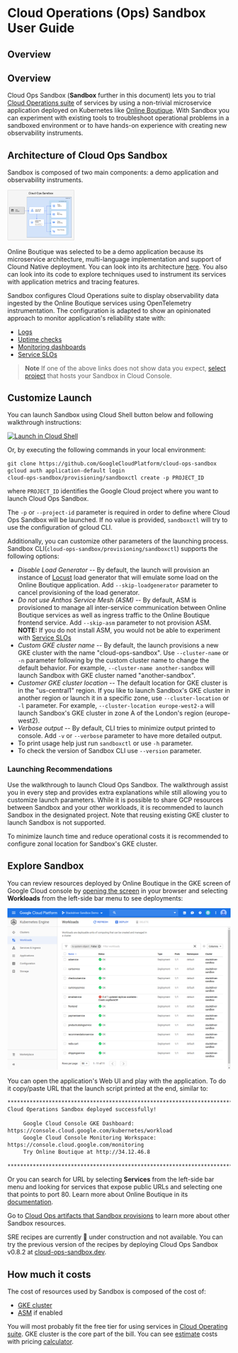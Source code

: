 # Cloud Operations (Ops) Sandbox User Guide

## Overview

## Overview

Cloud Ops Sandbox (**Sandbox** further in this document) lets you to trial
[Cloud Operations suite][cloud-ops] of services by using a non-trivial
microservice application deployed on Kubernetes like [Online Boutique][ob].
With Sandbox you can experiment with existing tools to troubleshoot operational
problems in a sandboxed environment or to have hands-on experience with
creating new observability instruments.

## Architecture of Cloud Ops Sandbox

Sandbox is composed of two main components: a demo application and
observability instruments.

<img src="./images/cloud-ops-sandbox-architecture.png" width=30% height=30%>

Online Boutique was selected to be a demo application because its microservice
architecture, multi-language implementation and support of Clound Native
deployment. You can look into its architecture [here][ob-architecture].
You also can look into its code to explore techniques used to instrument
its services with application metrics and tracing features.

Sandbox configures Cloud Operations suite to display observability data ingested
by the Online Boutique services using OpenTelemetry instrumentation.
The configuration is adapted to show an opinionated approach to monitor
application's reliability state with:

* [Logs][log-explorer]
* [Uptime checks][uptime-checks]
* [Monitoring dashboards][custom-dashboards]
* [Service SLOs][slo-services]

> **Note**
> If one of the above links does not show data you expect, [select project][1]
that hosts your Sandbox in Cloud Console.

## Customize Launch

You can launch Sandbox using Cloud Shell button below and following walkthrough
instructions:

[![Launch in Cloud Shell](https://gstatic.com/cloudssh/images/open-btn.svg)][2]

Or, by executing the following commands in your local environment:

```shell
git clone https://github.com/GoogleCloudPlatform/cloud-ops-sandbox
gcloud auth application-default login
cloud-ops-sandbox/provisioning/sandboxctl create -p PROJECT_ID
```

where `PROJECT_ID` identifies the Google Cloud project where you want to
launch Cloud Ops Sandbox.

The `-p` or `--project-id` parameter is required in order to define where Cloud
Ops Sandbox will be launched. If no value is provided, `sandboxctl` will try
to use the configuration of gcloud CLI.

Additionally, you can customize other parameters of the launching process.
Sandbox CLI(`cloud-ops-sandbox/provisioning/sandboxctl`) supports the following
options:

* _Disable Load Generator_ -- By default, the launch will provision an instance
of [Locust](https://locust.io/) load generator that will emulate some load on
the Online Boutique application. Add `--skip-loadgenerator` parameter to cancel
provisioning of the load generator.
* _Do not use Anthos Service Mesh (ASM)_ -- By default, ASM is provisioned to
manage all inter-service communication between Online Boutique services as well
as ingress traffic to the Online Boutique frontend service. Add `--skip-asm`
parameter to not provision ASM.
**NOTE:** If you do not install ASM, you would not be able to experiment with
[Service SLOs][slo-services]
* _Custom GKE cluster name_ -- By default, the launch provisions a new GKE
cluster with the name "cloud-ops-sandbox". Use `--cluster-name` or `-n`
parameter following by the custom cluster name to change the default
behavior. For example, `--cluster-name another-sandbox` will launch Sandbox
with GKE cluster named "another-sandbox".
* _Customer GKE cluster location_ -- The default location for GKE cluster is
in the "us-central1" region. If you like to launch Sandbox's GKE cluster in
another region or launch it in a specific zone, use `--cluster-location`
or `-l` parameter. For example, `--cluster-location europe-west2-a` will
launch Sandbox's GKE cluster in zone A of the London's region (europe-west2).
* _Verbose output_ -- By default, CLI tries to minimize output printed to
console. Add `-v` or `--verbose` parameter to have more detailed output.
* To print usage help just run `sandboxctl` or use `-h` parameter.
* To check the version of Sandbox CLI use `--version` parameter.

### Launching Recommendations

Use the walkthrough to launch Cloud Ops Sandbox. The walkthrough assist
you in every step and provides extra explanations while still allowing
you to customize launch parameters.
While it is possible to share GCP resources between Sandbox and your other
workloads, it is recommended to launch Sandbox in the designated
project.
Note that reusing existing GKE cluster to launch Sandbox is not supported.

To minimize launch time and reduce operational costs it is recommended to
configure zonal location for Sandbox's GKE cluster.

## Explore Sandbox

You can review resources deployed by Online Boutique in the GKE screen of Google
Cloud console by [opening the screen][gke] in your browser and selecting
**Workloads** from the left-side bar menu to see deployments:

![image](./images/gke-workloads.png)

You can open the application's Web UI and play with the application. To do it
copy/paste URL that the launch script printed at the end, similar to:

```terminal
********************************************************************************
Cloud Operations Sandbox deployed successfully!

     Google Cloud Console GKE Dashboard: https://console.cloud.google.com/kubernetes/workload
     Google Cloud Console Monitoring Workspace: https://console.cloud.google.com/monitoring
     Try Online Boutique at http://34.12.46.8

********************************************************************************
```

Or you can search for URL by selecting **Services** from the left-side
bar menu and looking for services that expose public URLs and selecting one
that points to port 80. Learn more about Online Boutique in its [documentation][ob-screens].

Go to [Cloud Ops artifacts that Sandbox provisions](cloud-ops.md) to learn more
about other Sandbox resources.

SRE recipes are currently 🚧 under construction and not available.
You can try the previous version of the recipes by deploying Cloud Ops Sandbox
v0.8.2 at [cloud-ops-sandbox.dev](https://cloud-ops-sandbox.dev/).

## How much it costs

The cost of resources used by Sandbox is composed of the cost of:

* [GKE cluster][gke_pricing]
* [ASM][asm_pricing] if enabled

You will most probably fit the free tier for using services in [Cloud Operating
suite][ops_pricing].
GKE cluster is the core part of the bill. You can see [estimate] costs with
pricing [calculator].

[1]: https://cloud.google.com/resource-manager/docs/creating-managing-projects#console_1
[2]: https://console.cloud.google.com/?cloudshell_git_repo=https%3A%2F%2Fgithub.com%2Fgooglecloudplatform%2Fcloud-ops-sandbox&cloudshell_git_branch=0.9.2&cloudshell_tutorial=docs/walkthrough.md
[cloud-ops]: http://cloud.google.com/products/operations
[ob]: https://github.com/GoogleCloudPlatform/microservices-demo
[ob-architecture]: https://github.com/GoogleCloudPlatform/microservices-demo#architecture
[ob-screens]: https://github.com/GoogleCloudPlatform/microservices-demo#screenshots
[log-explorer]: https://pantheon.corp.google.com/logs/query
[uptime-checks]: https://pantheon.corp.google.com/monitoring/uptime
[custom-dashboards]: https://console.cloud.google.com/monitoring/dashboards?pageState=("dashboards":("t":"Custom>"))
[slo-services]: https://console.cloud.google.com/monitoring/services
[gke_pricing]: https://cloud.google.com/gke/pricing
[asm_pricing]: https://cloud.google.com/service-mesh/pricing
[ops_pricing]: https://cloud.google.com/stackdriver/pricing
[estimate]: https://cloud.google.com/stackdriver/estimating-bills
[calculator]: https://cloud.google.com/products/calculator
[gke]: https://console.cloud.google.com/kubernetes/
